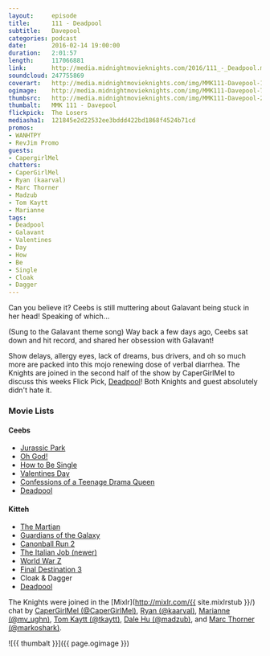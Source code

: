```yaml
---
layout:     episode
title:      111 - Deadpool
subtitle:   Davepool
categories: podcast
date:       2016-02-14 19:00:00
duration:   2:01:57
length:     117066881
link:       http://media.midnightmovieknights.com/2016/111_-_Deadpool.m4a
soundcloud: 247755869
coverart:   http://media.midnightmovieknights.com/img/MMK111-Davepool-1400x1400.png
ogimage:    http://media.midnightmovieknights.com/img/MMK111-Davepool-750x750.png
thumbsrc:   http://media.midnightmovieknights.com/img/MMK111-Davepool-200x200.png
thumbalt:   MMK 111 - Davepool
flickpick:  The Losers
mediasha1:  121845e2d22532ee3bddd422bd1868f4524b71cd
promos:
- WANHTPY
- RevJim Promo
guests:
- CapergirlMel
chatters:
- CaperGirlMel
- Ryan (kaarval)
- Marc Thorner
- Madzub
- Tom Kaytt
- Marianne
tags:
- Deadpool
- Galavant
- Valentines
- Day
- How
- Be
- Single
- Cloak
- Dagger
---
```

Can you believe it? Ceebs is still muttering about Galavant being stuck in her head! Speaking of which...

(Sung to the Galavant theme song)
Way back a few days ago,
Ceebs sat down and hit record,
and shared her obsession with Galavant!

Show delays, allergy eyes, lack of dreams, bus drivers, and oh so much more are packed into this mojo renewing dose of verbal diarrhea. The Knights are joined in the second half of the show by CaperGirlMel to discuss this weeks Flick Pick, [Deadpool](http://www.imdb.com/title/tt1431045/)! Both Knights and guest absolutely didn't hate it. 

### Movie Lists

<div class="row">
	<div class="col-sm-6">
		<h4>Ceebs</h4>
		<ul class="list-unstyled">
			<li><a href="http://www.imdb.com/title/tt0107290/" target="_blank">Jurassic Park</a></li>
			<li><a href="http://www.imdb.com/title/tt0076489/" target="_blank">Oh God!</a></li>
			<li><a href="http://www.imdb.com/title/tt1292566/" target="_blank">How to Be Single</a></li>
			<li><a href="http://www.imdb.com/title/tt0817230/" target="_blank">Valentines Day</a></li>
			<li><a href="http://www.imdb.com/title/tt0361467/" target="_blank">Confessions of a Teenage Drama Queen</a></li>
			<li><a href="http://www.imdb.com/title/tt1431045/" target="_blank">Deadpool</a></li>
		</ul>
	</div>
	<div class="col-sm-6">
		<h4>Kitteh</h4>
		<ul class="list-unstyled">
			<li><a href="http://www.imdb.com/title//" target="_blank">The Martian</a></li>
			<li><a href="http://www.imdb.com/title//" target="_blank">Guardians of the Galaxy</a></li>
			<li><a href="http://www.imdb.com/title//" target="_blank">Canonball Run 2</a></li>
			<li><a href="http://www.imdb.com/title//" target="_blank">The Italian Job (newer)</a></li>
			<li><a href="http://www.imdb.com/title//" target="_blank">World War Z</a></li>
			<li><a href="http://www.imdb.com/title//" target="_blank">Final Destination 3</a></li>
			<li><a href="http://www.imdb.com/title/tt0087065/" target="_blank"></a>Cloak &amp; Dagger</li>
			<li><a href="http://www.imdb.com/title/tt1431045/" target="_blank">Deadpool</a></li>
		</ul>
	</div>
</div>

The Knights were joined in the [Mixlr](http://mixlr.com/{{ site.mixlrstub }}/) chat by [CaperGirlMel (@CaperGirlMel)](https://twitter.com/CaperGirlMel), [Ryan (@kaarval)](https://twitter.com/kaarval), [Marianne (@mv_ughn)](https://twitter.com/mv_ughn), [Tom Kaytt (@tkaytt)](https://twitter.com/tkaytt), [Dale Hu (@madzub)](https://twitter.com/madzub), and [Marc Thorner (@markoshark)](https://twitter.com/markoshark).

![{{ thumbalt }}]({{ page.ogimage }})